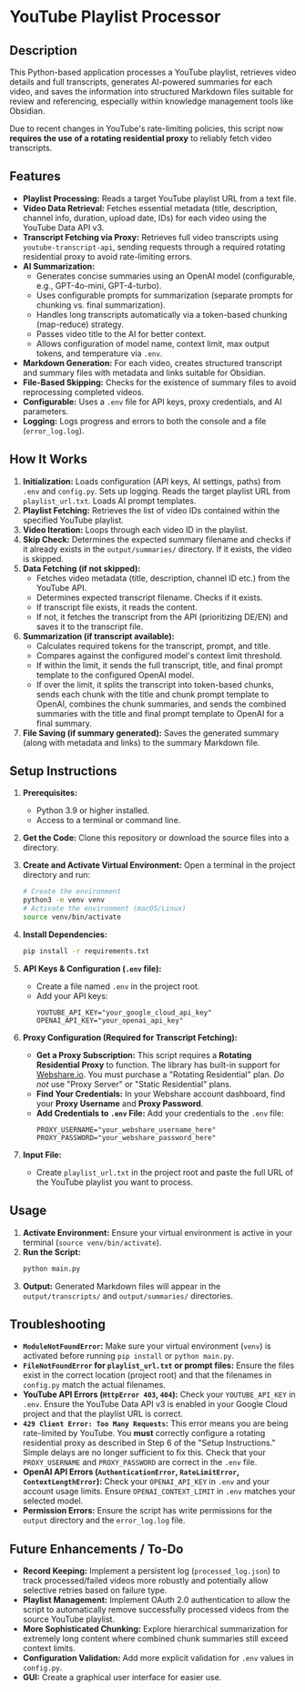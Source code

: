 # YouTube Playlist Processor

## Description

This Python-based application processes a YouTube playlist, retrieves video details and full transcripts, generates AI-powered summaries for each video, and saves the information into structured Markdown files suitable for review and referencing, especially within knowledge management tools like Obsidian.

Due to recent changes in YouTube's rate-limiting policies, this script now **requires the use of a rotating residential proxy** to reliably fetch video transcripts.

## Features

  * **Playlist Processing:** Reads a target YouTube playlist URL from a text file.
  * **Video Data Retrieval:** Fetches essential metadata (title, description, channel info, duration, upload date, IDs) for each video using the YouTube Data API v3.
  * **Transcript Fetching via Proxy:** Retrieves full video transcripts using `youtube-transcript-api`, sending requests through a required rotating residential proxy to avoid rate-limiting errors.
  * **AI Summarization:**
      * Generates concise summaries using an OpenAI model (configurable, e.g., GPT-4o-mini, GPT-4-turbo).
      * Uses configurable prompts for summarization (separate prompts for chunking vs. final summarization).
      * Handles long transcripts automatically via a token-based chunking (map-reduce) strategy.
      * Passes video title to the AI for better context.
      * Allows configuration of model name, context limit, max output tokens, and temperature via `.env`.
  * **Markdown Generation:** For each video, creates structured transcript and summary files with metadata and links suitable for Obsidian.
  * **File-Based Skipping:** Checks for the existence of summary files to avoid reprocessing completed videos.
  * **Configurable:** Uses a `.env` file for API keys, proxy credentials, and AI parameters.
  * **Logging:** Logs progress and errors to both the console and a file (`error_log.log`).

## How It Works

1.  **Initialization:** Loads configuration (API keys, AI settings, paths) from `.env` and `config.py`. Sets up logging. Reads the target playlist URL from `playlist_url.txt`. Loads AI prompt templates.
2.  **Playlist Fetching:** Retrieves the list of video IDs contained within the specified YouTube playlist.
3.  **Video Iteration:** Loops through each video ID in the playlist.
4.  **Skip Check:** Determines the expected summary filename and checks if it already exists in the `output/summaries/` directory. If it exists, the video is skipped.
5.  **Data Fetching (if not skipped):**
      * Fetches video metadata (title, description, channel ID etc.) from the YouTube API.
      * Determines expected transcript filename. Checks if it exists.
      * If transcript file exists, it reads the content.
      * If not, it fetches the transcript from the API (prioritizing DE/EN) and saves it to the transcript file.
6.  **Summarization (if transcript available):**
      * Calculates required tokens for the transcript, prompt, and title.
      * Compares against the configured model's context limit threshold.
      * If within the limit, it sends the full transcript, title, and final prompt template to the configured OpenAI model.
      * If over the limit, it splits the transcript into token-based chunks, sends each chunk with the title and chunk prompt template to OpenAI, combines the chunk summaries, and sends the combined summaries with the title and final prompt template to OpenAI for a final summary.
7.  **File Saving (if summary generated):** Saves the generated summary (along with metadata and links) to the summary Markdown file.

## Setup Instructions

1.  **Prerequisites:**

      * Python 3.9 or higher installed.
      * Access to a terminal or command line.

2.  **Get the Code:** Clone this repository or download the source files into a directory.

3.  **Create and Activate Virtual Environment:** Open a terminal in the project directory and run:

    ```bash
    # Create the environment
    python3 -m venv venv
    # Activate the environment (macOS/Linux)
    source venv/bin/activate
    ```

4.  **Install Dependencies:**

    ```bash
    pip install -r requirements.txt
    ```

5.  **API Keys & Configuration (`.env` file):**

      * Create a file named `.env` in the project root.
      * Add your API keys:
        ```
        YOUTUBE_API_KEY="your_google_cloud_api_key"
        OPENAI_API_KEY="your_openai_api_key"
        ```

6.  **Proxy Configuration (Required for Transcript Fetching):**

      * **Get a Proxy Subscription:** This script requires a **Rotating Residential Proxy** to function. The library has built-in support for [Webshare.io](http://webshare.io/). You must purchase a "Rotating Residential" plan. *Do not* use "Proxy Server" or "Static Residential" plans.
      * **Find Your Credentials:** In your Webshare account dashboard, find your **Proxy Username** and **Proxy Password**.
      * **Add Credentials to `.env` File:** Add your credentials to the `.env` file:
        ```
        PROXY_USERNAME="your_webshare_username_here"
        PROXY_PASSWORD="your_webshare_password_here"
        ```

7.  **Input File:**

      * Create `playlist_url.txt` in the project root and paste the full URL of the YouTube playlist you want to process.

## Usage

1.  **Activate Environment:** Ensure your virtual environment is active in your terminal (`source venv/bin/activate`).
2.  **Run the Script:**
    ```bash
    python main.py
    ```
3.  **Output:** Generated Markdown files will appear in the `output/transcripts/` and `output/summaries/` directories.

## Troubleshooting

  * **`ModuleNotFoundError`:** Make sure your virtual environment (`venv`) is activated before running `pip install` or `python main.py`.
  * **`FileNotFoundError` for `playlist_url.txt` or prompt files:** Ensure the files exist in the correct location (project root) and that the filenames in `config.py` match the actual filenames.
  * **YouTube API Errors (`HttpError 403`, `404`):** Check your `YOUTUBE_API_KEY` in `.env`. Ensure the YouTube Data API v3 is enabled in your Google Cloud project and that the playlist URL is correct.
  * **`429 Client Error: Too Many Requests`:** This error means you are being rate-limited by YouTube. You **must** correctly configure a rotating residential proxy as described in Step 6 of the "Setup Instructions." Simple delays are no longer sufficient to fix this. Check that your `PROXY_USERNAME` and `PROXY_PASSWORD` are correct in the `.env` file.
  * **OpenAI API Errors (`AuthenticationError`, `RateLimitError`, `ContextLengthError`):** Check your `OPENAI_API_KEY` in `.env` and your account usage limits. Ensure `OPENAI_CONTEXT_LIMIT` in `.env` matches your selected model.
  * **Permission Errors:** Ensure the script has write permissions for the `output` directory and the `error_log.log` file.

## Future Enhancements / To-Do

  * **Record Keeping:** Implement a persistent log (`processed_log.json`) to track processed/failed videos more robustly and potentially allow selective retries based on failure type.
  * **Playlist Management:** Implement OAuth 2.0 authentication to allow the script to automatically remove successfully processed videos from the source YouTube playlist.
  * **More Sophisticated Chunking:** Explore hierarchical summarization for extremely long content where combined chunk summaries still exceed context limits.
  * **Configuration Validation:** Add more explicit validation for `.env` values in `config.py`.
  * **GUI:** Create a graphical user interface for easier use.